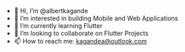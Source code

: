- 👋 Hi, I’m @albertkagande
- 👀 I’m interested in building Mobile and Web Applications
- 🌱 I’m currently learning Flutter 
- 💞️ I’m looking to collaborate on Flutter Projects
- 📫 How to reach me: kagandea@outlook.com

<!---
albertkagande/albertkagande is a ✨ special ✨ repository because its `README.md` (this file) appears on your GitHub profile.
You can click the Preview link to take a look at your changes.
--->
